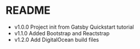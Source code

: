 # README

- v1.0.0 Project init from Gatsby Quickstart tutorial
- v1.1.0 Added Bootstrap and Reactstrap
- v1.2.0 Add DigitalOcean build files
